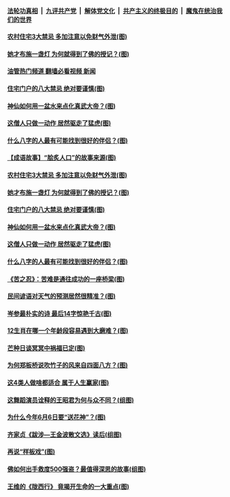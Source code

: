 ####  [法轮功真相](../../../../basic/blob/master/README.md?t=06090901) &nbsp;|&nbsp; [九评共产党](../../../../9ping.md/blob/master/README.md?t=06090901) &nbsp;|&nbsp; [解体党文化](../../../../jtdwh.md/blob/master/README.md?t=06090901)  &nbsp;|&nbsp; [共产主义的终极目的](../../../../gczydzjmd.md/blob/master/README.md?t=06090901) &nbsp;|&nbsp; [魔鬼在统治我们的世界](../../../../mgztzwmdsj.md/blob/master/README.md?t=06090901) 

#### [农村住宅3大禁忌 多加注意以免财气外泄(图)](../pages/p7/1005887.md?t=06090901) 

#### [她才布施一盏灯 为何就得到了佛的授记？(图)](../pages/p7/1007620.md?t=06090901) 

#### [油管热门频道 翻墙必看视频 新闻](http://45.76.130.85:81/youtube.html?06090901)

#### [住宅门户的八大禁忌 绝对要谨慎(图)](../pages/p7/1005797.md?t=06090901) 

#### [神仙如何用一盆水来点化真武大帝？(图)](../pages/p7/1007623.md?t=06090901) 

#### [这僧人只做一动作 居然驱走了猛虎(图)](../pages/p7/1007820.md?t=06090901) 

#### [什么八字的人最有可能找到很好的伴侣？(图)](../pages/p7/1004508.md?t=06090901) 

#### [【成语故事】“脍炙人口”的故事来源(图)](../pages/p7/1008397.md?t=06090901) 

#### [农村住宅3大禁忌 多加注意以免财气外泄(图)](../pages/p7/1005887.md?t=06090901) 

#### [她才布施一盏灯 为何就得到了佛的授记？(图)](../pages/p7/1007620.md?t=06090901) 

#### [住宅门户的八大禁忌 绝对要谨慎(图)](../pages/p7/1005797.md?t=06090901) 

#### [神仙如何用一盆水来点化真武大帝？(图)](../pages/p7/1007623.md?t=06090901) 

#### [这僧人只做一动作 居然驱走了猛虎(图)](../pages/p7/1007820.md?t=06090901) 

#### [什么八字的人最有可能找到很好的伴侣？(图)](../pages/p7/1004508.md?t=06090901) 

#### [《苦之忍》：苦难是通往成功的一座桥梁(图)](../pages/p7/1008344.md?t=06090901) 

#### [民间谚语对天气的预测居然很精准？(图)](../pages/p7/1001257.md?t=06090901) 

#### [岑参最朴实的诗 最后14字惊艳千古(图)](../pages/p7/1001654.md?t=06090901) 

#### [12生肖在哪一个年龄段容易遇到大磨难？(图)](../pages/p7/1004534.md?t=06090901) 

#### [芒种日谈冥冥中祸福已定(图)](../pages/p7/1008156.md?t=06090901) 

#### [为何郑板桥说吹竹子的风来自四面八方？(图)](../pages/p7/1007439.md?t=06090901) 

#### [这4类人做啥都适合 属于人生赢家(图)](../pages/p7/1003388.md?t=06090901) 

#### [这舞蹈演员诠释的王昭君为何与众不同？(组图)](../pages/p7/1008213.md?t=06090901) 

#### [为什么今年6月6日要“送花神”？(图)](../pages/p7/1007617.md?t=06090901) 

#### [齐家贞《跋涉—王金波散文选》读后(组图)](../pages/p7/1008226.md?t=06090901) 

#### [再说“样板戏”(图)](../pages/p7/1008180.md?t=06090901) 

#### [佛如何出手救度500强盗？最值得深思的故事(组图)](../pages/p7/1006587.md?t=06090901) 

#### [王维的《陇西行》 竟揭开生命的一大重点(图)](../pages/p7/1007208.md?t=06090901) 

<img src='http://gfw-breaker.win/goodnews/indexes/p7.md' width='0px' height='0px'/>
